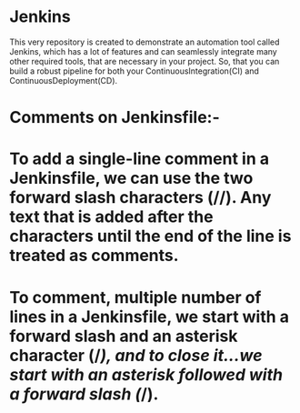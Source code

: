 # Jenkins
 This very repository is created to demonstrate an automation tool called Jenkins, which has a lot of features and can seamlessly integrate many other required tools, that are necessary in your project. So, that you can build a robust pipeline for both your ContinuousIntegration(CI) and ContinuousDeployment(CD).


 # Comments on Jenkinsfile:-
 
 # To add a single-line comment in a Jenkinsfile, we can use the two forward slash characters (//). Any text that is added after the characters until the end of the line is treated as comments.

 # To comment, multiple number of lines in a Jenkinsfile, we start with a forward slash and an asterisk character (/*), and to close it...we start with an asterisk followed with a forward slash (*/).